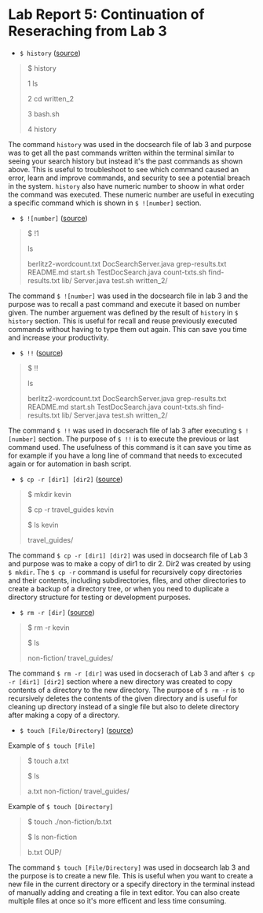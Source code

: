 # Lab Report 5: Continuation of Reseraching from Lab 3

- ```$ history``` ([source](https://www.cherryservers.com/blog/a-complete-guide-to-linux-bash-history))
> $ history 
>  
> 1 ls
> 
> 2 cd written_2
> 
> 3 bash.sh
> 
> 4 history 

The command ```history``` was used in the docsearch file of lab 3 and purpose was to get all the past commands written within the terminal similar to seeing your search history but instead it's the past commands as shown above. This is useful to troubleshoot to see which command caused an error, learn and improve commands, and security to see a potential breach in the system. ```history``` also have numeric number to shoow in what order the command was executed. These numeric number are useful in executing a specific command which is shown in ```$ ![number]``` section.

- ```$ ![number]``` ([source](https://www.cherryservers.com/blog/a-complete-guide-to-linux-bash-history))
> $ !1
> 
> ls
> 
> berlitz2-wordcount.txt  DocSearchServer.java  grep-results.txt  README.md    start.sh  TestDocSearch.java
count-txts.sh           find-results.txt      lib/              Server.java  test.sh   written_2/

The command ```$ ![number]``` was used in the docsearch file in lab 3 and the purpose was to recall a past command and execute it based on number given. The number arguement was defined by the result of ```history``` in ```$ history``` section. This is useful for recall and reuse previously executed commands without having to type them out again. This can save you time and increase your productivity. 

- ```$ !!``` ([source](https://www.cherryservers.com/blog/a-complete-guide-to-linux-bash-history))
> $ !!
> 
> ls
> 
> berlitz2-wordcount.txt  DocSearchServer.java  grep-results.txt  README.md    start.sh  TestDocSearch.java
count-txts.sh           find-results.txt      lib/              Server.java  test.sh   written_2/

The command ```$ !!``` was used in docserach file of lab 3 after executing ```$ ![number]``` section. The purpose of ```$ !!``` is to execute the previous or last command used. The usefulness of this command is it can save you time as for example if you have a long line of command that needs to excecuted again or for automation in bash script.

- ```$ cp -r [dir1] [dir2]``` ([source](https://www.geeksforgeeks.org/cp-command-linux-examples/))
> $ mkdir kevin
> 
> $ cp -r travel_guides kevin
> 
> $ ls kevin
> 
> travel_guides/

The command ```$ cp -r [dir1] [dir2]``` was used in docsearch file of Lab 3 and purpose was to make a copy of dir1 to dir 2. Dir2 was created by using ```$ mkdir```. The ```$ cp -r``` command is useful for recursively copy directories and their contents, including subdirectories, files, and other directories to create a backup of a directory tree, or when you need to duplicate a directory structure for testing or development purposes.

- ```$ rm -r [dir]``` ([source](https://www.geeksforgeeks.org/rm-command-linux-examples/))
> $ rm -r kevin 
> 
> $ ls
> 
> non-fiction/  travel_guides/

The command ```$ rm -r [dir]``` was used in docserach of Lab 3 and after ```$ cp -r [dir1] [dir2]``` section where a new directory was created to copy contents of a directory to the new directory. The purpose of ```$ rm -r``` is to recursively deletes the contents of the given directory and is useful for cleaning up directory instead of a single file but also to delete directory after making a copy of a directory. 

- ```$ touch [File/Directory]``` ([source](https://www.educative.io/answers/what-is-the-touch-command-in-linux))

Example of ```$ touch [File]```
> $ touch a.txt
> 
> $ ls 
> 
> a.txt non-fiction/  travel_guides/

Example of ```$ touch [Directory]```
> $ touch ./non-fiction/b.txt
> 
> $ ls non-fiction 
> 
> b.txt  OUP/

The command ```$ touch [File/Directory]``` was used in docsearch lab 3 and the purpose is to create a new file. This is useful when you want to create a new file in the current directory or a specify directory in the terminal instead of manually adding and creating a file in text editor. You can also create multiple files at once so it's more efficent and less time consuming. 
